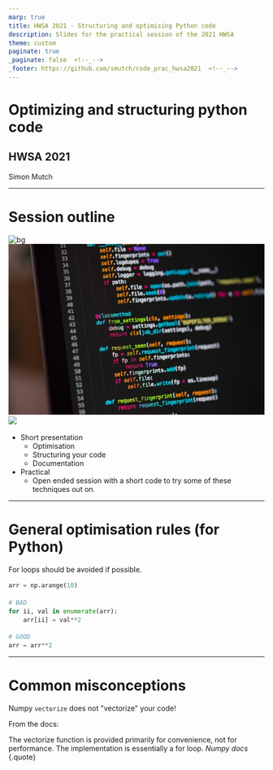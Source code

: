 ```yaml
---
marp: true
title: HWSA 2021 - Structuring and optimising Python code
description: Slides for the practical session of the 2021 HWSA
theme: custom
paginate: true
_paginate: false  <!--_-->
_footer: https://github.com/smutch/code_prac_hwsa2021  <!--_-->
---
```


<!-- align: center -->
<!-- background: linear-gradient(to right, #f05053, #e1eec3) -->

# <!--fit--> Optimizing and structuring python code
## HWSA 2021

Simon Mutch

---

# Session outline

![bg](black)
![bg blur:4px brightness:0.2 contrast:80%](./assets/chris-ried-ieic5Tq8YMk-unsplash.jpg)
![](white)

- Short presentation
    - Optimisation
    - Structuring your code
    - Documentation
- Practical
    - Open ended session with a short code to try some of these techniques out on.

---

# General optimisation rules (for Python)

For loops should be avoided if possible.

```python
arr = np.arange(10)

# BAD
for ii, val in enumerate(arr):
    arr[ii] = val**2

# GOOD
arr = arr**2
```

---

# Common misconceptions

Numpy `vectorize` does not "vectorize" your code!

From the docs:


The vectorize function is provided primarily for convenience, not for performance. The implementation is essentially a for loop.
_Numpy docs_
{.quote}
